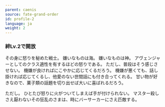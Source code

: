 ```yaml
---
parent: caenis
source: fate-grand-order
id: profile-2
language: ja
weight: 2
---
```


### 絆Lv.2で開放

その身に怒りを秘めた戦士。
嫌いなものは海。
嫌いなものは神。
アヴェンジャーとしてのクラス適性を有するほどの怒りである。
ただし、普段はそう感じさせない。
機嫌が良ければにこやかに応じてくるだろう。
機嫌が悪くても、話し掛ければ応じてくるし、他愛のない世間話にも付き合ってくれる。
甘い物が好きなので、菓子類の話題を切り出せば大いに喜ばれるだろう。

ただし。
ひとたび怒りに火がついてしまえば手が付けられない。
マスター殺しさえ厭わないその狂乱のさまは、時にバーサーカーにさえ匹敵する。
